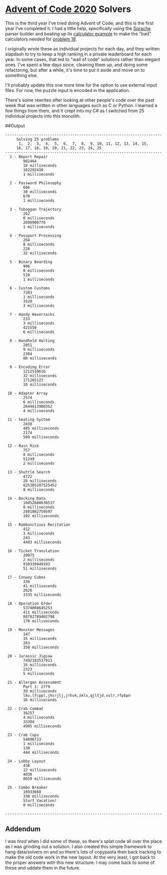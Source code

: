 # [Advent of Code 2020](https://adventofcode.com/2020) Solvers

This is the third year I've tried doing Advent of Code, and this is the first year I've completed it.  I
had a little help, specifically using the [Sprache](https://github.com/sprache/Sprache) parser builder
and beating up its [calculator example](https://github.com/sprache/Sprache/tree/develop/samples/LinqyCalculator)
to make the "bad" calculators needed for [problem 18](https://adventofcode.com/2020/day/18).

I originally wrote these as individual projects for each day, and they written slapdash to try to keep a high
ranking in a private leaderboard for each year.  In some cases, that led to "wall of code" solutions rather 
than elegant ones.  I've spent a few days since, cleaning them up, and doing some refactoring, but after
a while, it's time to put it aside and move on to something else.

I'll probably update this one more time for the option to use external input files.  For now,
the puzzle input is encoded in the application.

There's some rewrites after looking at other people's code over the past week that was written
in other languages such as C or Python.  I learned a few things from them, and it crept into my C#
as I switched from 25 individual projects into this monolith.

##Output

```text
----------------------------------------------------------------------
     Solving 25 problems
      1,  2,  3,  4,  5,  6,  7,  8,  9, 10, 11, 12, 13, 14, 15,
     16, 17, 18, 19, 20, 21, 22, 23, 24, 25
----------------------------------------------------------------------
  1 - Report Repair
        982464
        18 milliseconds
        162292410
        1 milliseconds

  2 - Password Philosophy
        666
        30 milliseconds
        670
        1 milliseconds

  3 - Toboggan Trajectory
        262
        0 milliseconds
        2698900776
        1 milliseconds

  4 - Passport Processing
        264
        8 milliseconds
        224
        32 milliseconds

  5 - Binary Boarding
        906
        0 milliseconds
        519
        1 milliseconds

  6 - Custom Customs
        7283
        1 milliseconds
        3520
        3 milliseconds

  7 - Handy Haversacks
        233
        3 milliseconds
        421550
        6 milliseconds

  8 - Handheld Halting
        2051
        9 milliseconds
        2304
        80 milliseconds

  9 - Encoding Error
        1212510616
        32 milliseconds
        171265123
        10 milliseconds

 10 - Adapter Array
        2574
        6 milliseconds
        2644613988352
        4 milliseconds

 11 - Seating System
        2438
        485 milliseconds
        2174
        509 milliseconds

 12 - Rain Risk
        757
        8 milliseconds
        51249
        2 milliseconds

 13 - Shuttle Search
        4722
        28 milliseconds
        825305207525452
        0 milliseconds

 14 - Docking Data
        10452688630537
        8 milliseconds
        2881082759597
        102 milliseconds

 15 - Rambunctious Recitation
        412
        3 milliseconds
        243
        4493 milliseconds

 16 - Ticket Translation
        20975
        2 milliseconds
        910339449193
        51 milliseconds

 17 - Conway Cubes
        336
        41 milliseconds
        2620
        3335 milliseconds

 18 - Operation Order
        5374004645253
        411 milliseconds
        88782789402798
        170 milliseconds

 19 - Monster Messages
        147
        35 milliseconds
        263
        358 milliseconds

 20 - Jurassic Jigsaw
        7492183537913
        16 milliseconds
        2323
        5 milliseconds

 21 - Allergen Assessment
        Part 1: 2779
        39 milliseconds
        lkv,lfcppl,jhsrjlj,jrhvk,zkls,qjltjd,xslr,rfpbpn
        16 milliseconds

 22 - Crab Combat
        36257
        4 milliseconds
        33304
        4905 milliseconds

 23 - Crab Cups
        54896723
        1 milliseconds
        138
        444 milliseconds

 24 - Lobby Layout
        438
        12 milliseconds
        4038
        8659 milliseconds

 25 - Combo Breaker
        16933668
        338 milliseconds
        Start Vacation!
        0 milliseconds

----------------------------------------------------------------------

```
## Addendum

I was _tired_ when I did some of these, so there's splat code all over the place as I
was grinding out a solution.  I also created this simple framework to hang data/solvers on
and so there's lots of copypasta then back tracking to make the old code work in the new
layout.  At the very least, I got back to the proper answers with this new structure.  I
may come back to some of these and uddate them in the future.